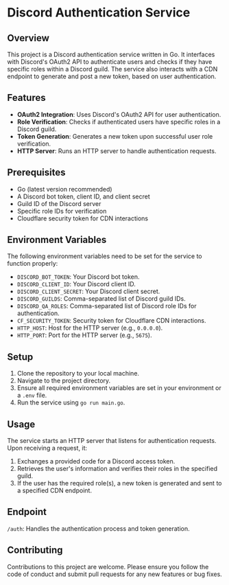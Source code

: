 # Discord Authentication Service

## Overview
This project is a Discord authentication service written in Go. It interfaces with Discord's OAuth2 API to authenticate users and checks if they have specific roles within a Discord guild. The service also interacts with a CDN endpoint to generate and post a new token, based on user authentication.

## Features
- **OAuth2 Integration**: Uses Discord's OAuth2 API for user authentication.
- **Role Verification**: Checks if authenticated users have specific roles in a Discord guild.
- **Token Generation**: Generates a new token upon successful user role verification.
- **HTTP Server**: Runs an HTTP server to handle authentication requests.

## Prerequisites
- Go (latest version recommended)
- A Discord bot token, client ID, and client secret
- Guild ID of the Discord server
- Specific role IDs for verification
- Cloudflare security token for CDN interactions

## Environment Variables
The following environment variables need to be set for the service to function properly:

- `DISCORD_BOT_TOKEN`: Your Discord bot token.
- `DISCORD_CLIENT_ID`: Your Discord client ID.
- `DISCORD_CLIENT_SECRET`: Your Discord client secret.
- `DISCORD_GUILDS`: Comma-separated list of Discord guild IDs.
- `DISCORD_QA_ROLES`: Comma-separated list of Discord role IDs for authentication.
- `CF_SECURITY_TOKEN`: Security token for Cloudflare CDN interactions.
- `HTTP_HOST`: Host for the HTTP server (e.g., `0.0.0.0`).
- `HTTP_PORT`: Port for the HTTP server (e.g., `5675`).

## Setup
1. Clone the repository to your local machine.
2. Navigate to the project directory.
3. Ensure all required environment variables are set in your environment or a `.env` file.
4. Run the service using `go run main.go`.

## Usage
The service starts an HTTP server that listens for authentication requests. Upon receiving a request, it:

1. Exchanges a provided code for a Discord access token.
2. Retrieves the user's information and verifies their roles in the specified guild.
3. If the user has the required role(s), a new token is generated and sent to a specified CDN endpoint.

## Endpoint
`/auth`: Handles the authentication process and token generation.

## Contributing
Contributions to this project are welcome. Please ensure you follow the code of conduct and submit pull requests for any new features or bug fixes.
